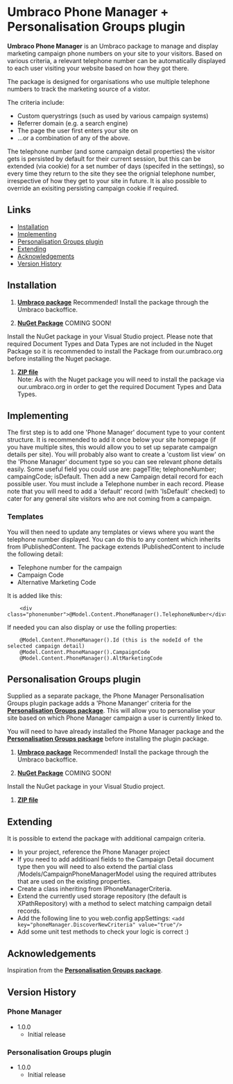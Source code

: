 Umbraco Phone Manager + Personalisation Groups plugin
=====================================================

**Umbraco Phone Manager** is an Umbraco package to manage and display marketing campaign phone numbers on your site to your visitors. Based on various criteria, a relevant telephone number can be automatically displayed to each user visiting your website based on how they got there.

The package is designed for organisations who use multiple telephone numbers to track the marketing source of a vistor.

The criteria include:
- Custom querystrings (such as used by various campaign systems)
- Referrer domain (e.g. a search engine)
- The page the user first enters your site on
- ...or a combination of any of the above.

The telephone number (and some campaign detail properties) the visitor gets is persisted by default for their current session, but this can be extended (via cookie) for a set number of days (specifed in the settings), so every time they return to the site they see the orignial telephone number, irrespective of how they get to your site in future. It is also possible to override an exisiting persisting campaign cookie if required.


## Links

- <a href="#installation">Installation</a>
- <a href="#Implementing">Implementing</a>
- <a href="#Personalisation-Groups-plugin">Personalisation Groups plugin</a>
- <a href="#Extending">Extending</a>
- <a href="#Acknowledgements">Acknowledgements</a>
- <a href="#Version-History">Version History</a>


## Installation

1. [**Umbraco package**][UmbracoPackage]  Recommended!
Install the package through the Umbraco backoffice.

1. [**NuGet Package**][NuGetPackage]  COMING SOON!

Install the NuGet package in your Visual Studio project. Please note that required Document Types and Data Types are not included in the Nuget Package so it is recommended to install the Package from our.umbraco.org before installing the Nuget package.

1. [**ZIP file**][GitHubRelease]  
Note: As with the Nuget package you will need to install the package via our.umbraco.org in order to get the required Document Types and Data Types.

[NuGetPackage]: https://github.com/willroscoe/Wr.UmbracoPhoneManager
[UmbracoPackage]: https://github.com/willroscoe/Wr.UmbracoPhoneManager
[GitHubRelease]: https://github.com/willroscoe/Wr.UmbracoPhoneManager/blob/master/releases/umbraco


## Implementing

The first step is to add one 'Phone Manager' document type to your content structure. It is recommended to add it once below your site homepage (if you have multiple sites, this would allow you to set up separate campaign details per site).
You will probably also want to create a 'custom list view' on the 'Phone Manager' document type so you can see relevant phone details easily. Some useful field you could use are: pageTitle; telephoneNumber; campaingCode; isDefault.
Then add a new Campaign detail record for each possible user. You must include a Telephone number in each record. Please note that you will need to add a 'default' record (with 'IsDefault' checked) to cater for any general site visitors who are not coming from a campaign.


### Templates

You will then need to update any templates or views where you want the telephone number displayed. You can do this to any content which inherits from IPublishedContent. The package extends IPublishedContent to include the following detail:
- Telephone number for the campaign
- Campaign Code
- Alternative Marketing Code

It is added like this:
```
	<div class="phonenumber">@Model.Content.PhoneManager().TelephoneNumber</div>
```

If needed you can also display or use the folling properties:
```
	@Model.Content.PhoneManager().Id (this is the nodeId of the selected campaign detail)
	@Model.Content.PhoneManager().CampaignCode
	@Model.Content.PhoneManager().AltMarketingCode
```


## Personalisation Groups plugin

Supplied as a separate package, the Phone Manager Personalisation Groups plugin package adds a 'Phone Mananger' criteria for the [**Personalisation Groups package**][PersonalisationGroupsLink]. This will allow you to personalise your site based on which Phone Manager campaign a user is currently linked to.

[PersonalisationGroupsLink]: https://our.umbraco.org/projects/website-utilities/personalisation-groups/

You will need to have already installed the Phone Manager package and the [**Personalisation Groups package**][PersonalisationGroupsLink] before installing the plugin package.

1. [**Umbraco package**][UmbracoPersonalisationPackage]  Recommended!
Install the package through the Umbraco backoffice.

1. [**NuGet Package**][NuGetPersonalisationPackage]  COMING SOON!

Install the NuGet package in your Visual Studio project.

1. [**ZIP file**][GitHubPersonalisationRelease]  

[NuGetPersonalisationPackage]: https://github.com/willroscoe/Wr.UmbracoPhoneManager
[UmbracoPersonalisationPackage]: https://github.com/willroscoe/Wr.UmbracoPhoneManager
[GitHubPersonalisationRelease]: https://github.com/willroscoe/Wr.UmbracoPhoneManager/blob/master/releases/umbraco


## Extending

It is possible to extend the package with additional campaign criteria.
- In your project, reference the Phone Manager project
- If you need to add additioanl fields to the Campaign Detail document type then you will need to also extend the partial class /Models/CampaignPhoneManagerModel using the required attributes that are used on the existing properties.
- Create a class inheriting from IPhoneManagerCriteria.
- Extend the currently used storage repository (the default is XPathRepository) with a method to select matching campaign detail records.
- Add the following line to you web.config appSettings:
```<add key="phoneManager.DiscoverNewCriteria" value="true"/>``` 
- Add some unit test methods to check your logic is correct :)


## Acknowledgements

Inspiration from the [**Personalisation Groups package**][PersonalisationGroupsLink].


## Version History

### Phone Manager

- 1.0.0
	- Initial release

### Personalisation Groups plugin

- 1.0.0
	- Initial release
